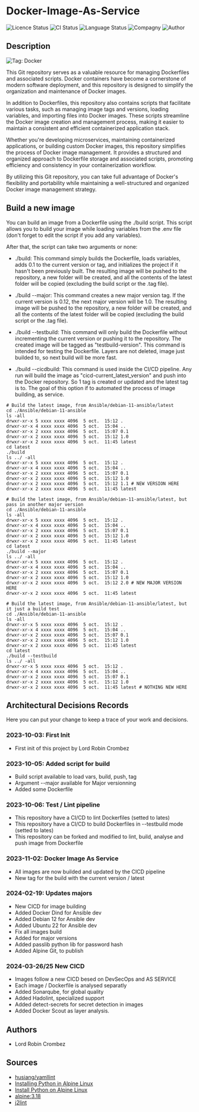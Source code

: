 # Docker-Image-As-Service

![Licence Status](https://img.shields.io/badge/licence-MIT-brightgreen)
![CI Status](https://img.shields.io/badge/CI-success-brightgreen)
![Language Status](https://img.shields.io/badge/language-Dockerfile-red)
![Compagny](https://img.shields.io/badge/Compagny-Labo--CBZ-blue)
![Author](https://img.shields.io/badge/Author-Lord%20Robin%20Cbz-blue)

## Description

![Tag: Docker](https://img.shields.io/badge/Tech-Docker-orange)

This Git repository serves as a valuable resource for managing Dockerfiles and associated scripts. Docker containers have become a cornerstone of modern software deployment, and this repository is designed to simplify the organization and maintenance of Docker images.

In addition to Dockerfiles, this repository also contains scripts that facilitate various tasks, such as managing image tags and versions, loading variables, and importing files into Docker images. These scripts streamline the Docker image creation and management process, making it easier to maintain a consistent and efficient containerized application stack.

Whether you're developing microservices, maintaining containerized applications, or building custom Docker images, this repository simplifies the process of Docker image management. It provides a structured and organized approach to Dockerfile storage and associated scripts, promoting efficiency and consistency in your containerization workflow.

By utilizing this Git repository, you can take full advantage of Docker's flexibility and portability while maintaining a well-structured and organized Docker image management strategy.

## Build a new image

You can build an image from a Dockerfile using the ./build script. This script allows you to build your image while loading variables from the .env file (don't forget to edit the script if you add any variables).

After that, the script can take two arguments or none:

* ./build: This command simply builds the Dockerfile, loads variables, adds 0.1 to the current version or tag, and initializes the project if it hasn't been previously built. The resulting image will be pushed to the repository, a new folder will be created, and all the contents of the latest folder will be copied (excluding the build script or the .tag file).

* ./build --major: This command creates a new major version tag. If the current version is 0.12, the next major version will be 1.0. The resulting image will be pushed to the repository, a new folder will be created, and all the contents of the latest folder will be copied (excluding the build script or the .tag file).

* ./build --testbuild: This command will only build the Dockerfile without incrementing the current version or pushing it to the repository. The created image will be tagged as "testbuild-version". This command is intended for testing the Dockerfile. Layers are not deleted, image just builded to, so next build will be more fast.

* ./build --cicdbuild: This command is used inside the CI/CD pipeline. Any run will build the image as "cicd-current_latest_version" and push into the Docker repository. So 1 tag is created or updated and the latest tag is to. The goal of this option if to automated the process of image building, as service.

```SHELL
# Build the latest image, from Ansible/debian-11-ansible/latest
cd ./Ansible/debian-11-ansible
ls -all
drwxr-xr-x 5 xxxx xxxx 4096  5 oct.  15:12 .
drwxr-xr-x 4 xxxx xxxx 4096  5 oct.  15:04 ..
drwxr-xr-x 2 xxxx xxxx 4096  5 oct.  15:07 0.1
drwxr-xr-x 2 xxxx xxxx 4096  5 oct.  15:12 1.0
drwxr-xr-x 2 xxxx xxxx 4096  5 oct.  11:45 latest
cd latest
./build
ls ../ -all
drwxr-xr-x 5 xxxx xxxx 4096  5 oct.  15:12 .
drwxr-xr-x 4 xxxx xxxx 4096  5 oct.  15:04 ..
drwxr-xr-x 2 xxxx xxxx 4096  5 oct.  15:07 0.1
drwxr-xr-x 2 xxxx xxxx 4096  5 oct.  15:12 1.0
drwxr-xr-x 2 xxxx xxxx 4096  5 oct.  15:12 1.1 # NEW VERSION HERE
drwxr-xr-x 2 xxxx xxxx 4096  5 oct.  11:45 latest
```

```SHELL
# Build the latest image, from Ansible/debian-11-ansible/latest, but pass in another major version
cd ./Ansible/debian-11-ansible
ls -all
drwxr-xr-x 5 xxxx xxxx 4096  5 oct.  15:12 .
drwxr-xr-x 4 xxxx xxxx 4096  5 oct.  15:04 ..
drwxr-xr-x 2 xxxx xxxx 4096  5 oct.  15:07 0.1
drwxr-xr-x 2 xxxx xxxx 4096  5 oct.  15:12 1.0
drwxr-xr-x 2 xxxx xxxx 4096  5 oct.  11:45 latest
cd latest
./build --major
ls ../ -all
drwxr-xr-x 5 xxxx xxxx 4096  5 oct.  15:12 .
drwxr-xr-x 4 xxxx xxxx 4096  5 oct.  15:04 ..
drwxr-xr-x 2 xxxx xxxx 4096  5 oct.  15:07 0.1
drwxr-xr-x 2 xxxx xxxx 4096  5 oct.  15:12 1.0
drwxr-xr-x 2 xxxx xxxx 4096  5 oct.  15:12 2.0 # NEW MAJOR VERSION HERE
drwxr-xr-x 2 xxxx xxxx 4096  5 oct.  11:45 latest
```

```SHELL
# Build the latest image, from Ansible/debian-11-ansible/latest, but it just a build test
cd ./Ansible/debian-11-ansible
ls -all
drwxr-xr-x 5 xxxx xxxx 4096  5 oct.  15:12 .
drwxr-xr-x 4 xxxx xxxx 4096  5 oct.  15:04 ..
drwxr-xr-x 2 xxxx xxxx 4096  5 oct.  15:07 0.1
drwxr-xr-x 2 xxxx xxxx 4096  5 oct.  15:12 1.0
drwxr-xr-x 2 xxxx xxxx 4096  5 oct.  11:45 latest
cd latest
./build --testbuild
ls ../ -all
drwxr-xr-x 5 xxxx xxxx 4096  5 oct.  15:12 .
drwxr-xr-x 4 xxxx xxxx 4096  5 oct.  15:04 ..
drwxr-xr-x 2 xxxx xxxx 4096  5 oct.  15:07 0.1
drwxr-xr-x 2 xxxx xxxx 4096  5 oct.  15:12 1.0
drwxr-xr-x 2 xxxx xxxx 4096  5 oct.  11:45 latest # NOTHING NEW HERE
```

## Architectural Decisions Records

Here you can put your change to keep a trace of your work and decisions.

### 2023-10-03: First Init

* First init of this project by Lord Robin Crombez

### 2023-10-05: Added script for build

* Build script available to load vars, build, push, tag
* Argument --major available for Major versionning
* Added some Dockerfile

### 2023-10-06: Test / Lint pipeline

* This repository have a CI/CD to lint Dockerfiles (setted to lates)
* This repository have a CI/CD to build Dockerfiles in --testbuild mode (setted to lates)
* This repository can be forked and modified to lint, build, analyse and push image from Dockerfile

### 2023-11-02: Docker Image As Service

* All images are now builded and updated by the CICD pipeline
* New tag for the build with the current version / latest

### 2024-02-19: Updates majors

* New CICD for image building
* Added Docker Dind for Ansible dev
* Added Debian 12 for Ansible dev
* Added Ubuntu 22 for Ansible dev
* Fix all images build
* Added for major versions
* Added passlib python lib for password hash
* Added Alpine Git, to publish

### 2024-03-26/25 New CICD

* Images follow a new CICD besed on DevSecOps and AS SERVICE
* Each image / Dockerfile is analysed separatly
* Added Sonarqube, for global quality
* Added Hadolint, specialized support
* Added detect-secrets for secret detection in images
* Added Docker Scout as layer analysis.

## Authors

* Lord Robin Crombez

## Sources

* [husiang/yamllint](https://hub.docker.com/r/chusiang/yamllint/dockerfile)
* [Installing Python in Alpine Linux](https://www.askpython.com/python/examples/python-alpine-linux)
* [Install Python on Alpine Linux](https://devcoops.com/install-python-on-alpine-linux/)
* [alpine:3.18](https://hub.docker.com/layers/library/alpine/3.18/images/sha256-48d9183eb12a05c99bcc0bf44a003607b8e941e1d4f41f9ad12bdcc4b5672f86?context=explore)
* [j2lint](https://github.com/aristanetworks/j2lint)
